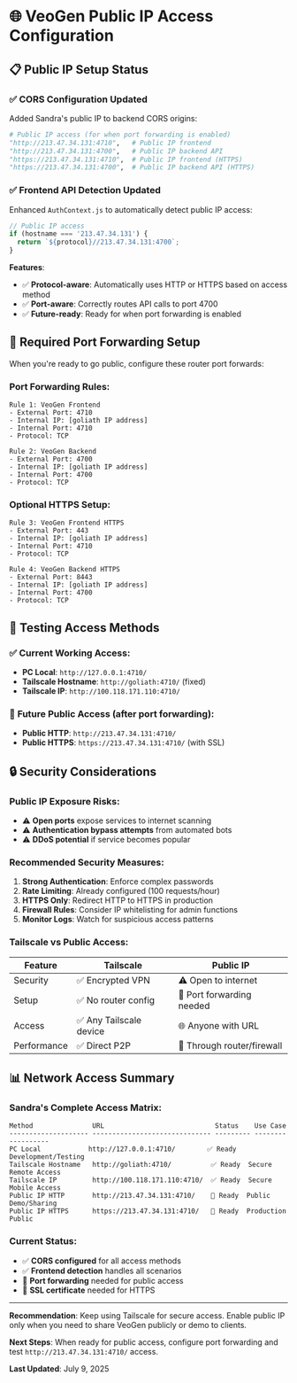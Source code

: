 # 🌐 VeoGen Public IP Access Configuration

## 📋 Public IP Setup Status

### ✅ **CORS Configuration Updated**
Added Sandra's public IP to backend CORS origins:

```python
# Public IP access (for when port forwarding is enabled)
"http://213.47.34.131:4710",   # Public IP frontend
"http://213.47.34.131:4700",   # Public IP backend API  
"https://213.47.34.131:4710",  # Public IP frontend (HTTPS)
"https://213.47.34.131:4700",  # Public IP backend API (HTTPS)
```

### ✅ **Frontend API Detection Updated**
Enhanced `AuthContext.js` to automatically detect public IP access:

```javascript
// Public IP access
if (hostname === '213.47.34.131') {
  return `${protocol}//213.47.34.131:4700`;
}
```

**Features**:
- ✅ **Protocol-aware**: Automatically uses HTTP or HTTPS based on access method
- ✅ **Port-aware**: Correctly routes API calls to port 4700
- ✅ **Future-ready**: Ready for when port forwarding is enabled

## 🔧 **Required Port Forwarding Setup**

When you're ready to go public, configure these router port forwards:

### Port Forwarding Rules:
```
Rule 1: VeoGen Frontend
- External Port: 4710
- Internal IP: [goliath IP address]  
- Internal Port: 4710
- Protocol: TCP

Rule 2: VeoGen Backend  
- External Port: 4700
- Internal IP: [goliath IP address]
- Internal Port: 4700
- Protocol: TCP
```

### Optional HTTPS Setup:
```
Rule 3: VeoGen Frontend HTTPS
- External Port: 443
- Internal IP: [goliath IP address]
- Internal Port: 4710  
- Protocol: TCP

Rule 4: VeoGen Backend HTTPS
- External Port: 8443
- Internal IP: [goliath IP address]
- Internal Port: 4700
- Protocol: TCP
```

## 🧪 **Testing Access Methods**

### ✅ **Current Working Access**:
- **PC Local**: `http://127.0.0.1:4710/`
- **Tailscale Hostname**: `http://goliath:4710/` (fixed)
- **Tailscale IP**: `http://100.118.171.110:4710/`

### 🔧 **Future Public Access** (after port forwarding):
- **Public HTTP**: `http://213.47.34.131:4710/`
- **Public HTTPS**: `https://213.47.34.131:4710/` (with SSL)

## 🔒 **Security Considerations**

### Public IP Exposure Risks:
- ⚠️ **Open ports** expose services to internet scanning
- ⚠️ **Authentication bypass attempts** from automated bots
- ⚠️ **DDoS potential** if service becomes popular

### Recommended Security Measures:
1. **Strong Authentication**: Enforce complex passwords
2. **Rate Limiting**: Already configured (100 requests/hour)
3. **HTTPS Only**: Redirect HTTP to HTTPS in production
4. **Firewall Rules**: Consider IP whitelisting for admin functions
5. **Monitor Logs**: Watch for suspicious access patterns

### Tailscale vs Public Access:
| Feature | Tailscale | Public IP |
|---------|-----------|-----------|
| Security | ✅ Encrypted VPN | ⚠️ Open to internet |
| Setup | ✅ No router config | 🔧 Port forwarding needed |
| Access | ✅ Any Tailscale device | 🌐 Anyone with URL |
| Performance | ✅ Direct P2P | 🔧 Through router/firewall |

## 📊 **Network Access Summary**

### Sandra's Complete Access Matrix:
```
Method               URL                            Status    Use Case
-------------------- ------------------------------ --------- ------------------
PC Local            http://127.0.0.1:4710/        ✅ Ready  Development/Testing
Tailscale Hostname   http://goliath:4710/          ✅ Ready  Secure Remote Access  
Tailscale IP         http://100.118.171.110:4710/  ✅ Ready  Secure Mobile Access
Public IP HTTP       http://213.47.34.131:4710/    🔧 Ready  Public Demo/Sharing
Public IP HTTPS      https://213.47.34.131:4710/   🔧 Ready  Production Public
```

### Current Status:
- ✅ **CORS configured** for all access methods
- ✅ **Frontend detection** handles all scenarios  
- 🔧 **Port forwarding** needed for public access
- 🔧 **SSL certificate** needed for HTTPS

---
**Recommendation**: Keep using Tailscale for secure access. Enable public IP only when you need to share VeoGen publicly or demo to clients.

**Next Steps**: When ready for public access, configure port forwarding and test `http://213.47.34.131:4710/` access.

**Last Updated**: July 9, 2025


